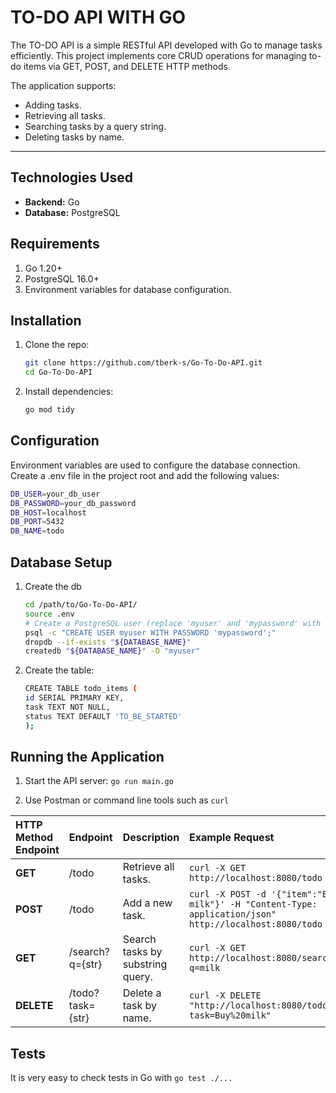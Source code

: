# TO-DO API WITH GO

The TO-DO API is a simple RESTful API developed with Go to manage tasks efficiently. This project implements core CRUD operations for managing to-do items via GET, POST, and DELETE HTTP methods.

The application supports:

- Adding tasks.
- Retrieving all tasks.
- Searching tasks by a query string.
- Deleting tasks by name.

---

## Technologies Used

- **Backend:** Go
- **Database:** PostgreSQL

## Requirements
1. Go 1.20+
1. PostgreSQL 16.0+
1. Environment variables for database configuration.

## Installation

1. Clone the repo:
    ```bash
    git clone https://github.com/tberk-s/Go-To-Do-API.git
    cd Go-To-Do-API
    ```
1. Install dependencies:
    ```bash
    go mod tidy
    ```

## Configuration

Environment variables are used to configure the database connection. Create a .env file in the project root and add the following values:

```bash
DB_USER=your_db_user
DB_PASSWORD=your_db_password
DB_HOST=localhost
DB_PORT=5432
DB_NAME=todo
```

## Database Setup

1. Create the db
    ```bash
    cd /path/to/Go-To-Do-API/
    source .env
    # Create a PostgreSQL user (replace 'myuser' and 'mypassword' with your username and password)
    psql -c "CREATE USER myuser WITH PASSWORD 'mypassword';"
    dropdb --if-exists "${DATABASE_NAME}"
    createdb "${DATABASE_NAME}" -O "myuser"
    ```

1. Create the table:
    ```bash
    CREATE TABLE todo_items (
    id SERIAL PRIMARY KEY,
    task TEXT NOT NULL,
    status TEXT DEFAULT 'TO_BE_STARTED'
    );
    ```

## Running the Application

1. Start the API server: `go run main.go`

2. Use Postman or command line tools such as `curl` 

| HTTP Method Endpoint | Endpoint | Description | Example Request |
|:---------------------|:------------ |:------------|:--------------|
| **GET** | /todo | Retrieve all tasks. | `curl -X GET http://localhost:8080/todo`
| **POST** | /todo | Add a new task. | `curl -X POST -d '{"item":"Buy milk"}' -H "Content-Type: application/json" http://localhost:8080/todo` 
| **GET** | /search?q={str} | Search tasks by substring query. | `curl -X GET http://localhost:8080/search?q=milk`
| **DELETE** | /todo?task={str} | Delete a task by name. | `curl -X DELETE "http://localhost:8080/todo?task=Buy%20milk"`

## Tests

It is very easy to check tests in Go with `go test ./...`